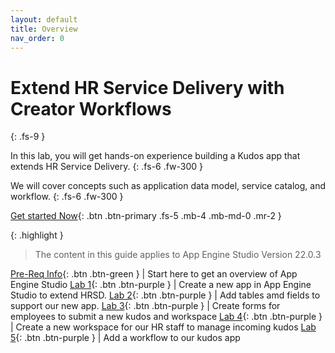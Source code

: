 ```yaml
---
layout: default
title: Overview
nav_order: 0
---
```


# Extend HR Service Delivery with Creator Workflows
{: .fs-9 }

In this lab, you will get hands-on experience building a Kudos app that extends HR Service Delivery.
{: .fs-6 .fw-300 }

We will cover concepts such as application data model, service catalog, and workflow.
{: .fs-6 .fw-300 }

[Get started Now][getStarted]{: .btn .btn-primary .fs-5 .mb-4 .mb-md-0 .mr-2 }

{: .highlight }
> The content in this guide applies to App Engine Studio Version 22.0.3

[Pre-Req Info][PreReqInfo]{: .btn .btn-green } | Start here to get an overview of App Engine Studio
[Lab 1][Lab1]{: .btn .btn-purple } | Create a new app  in App Engine Studio to extend HRSD.
[Lab 2][Lab2]{: .btn .btn-purple } | Add tables amd fields to support our new app.
[Lab 3][Lab3]{: .btn .btn-purple } | Create forms for employees to submit a new kudos and workspace
[Lab 4][Lab4]{: .btn .btn-purple } | Create a new workspace for our HR staff to manage incoming kudos
[Lab 5][Lab5]{: .btn .btn-purple } | Add a workflow to our kudos app


[PreReqInfo]: /pre_req_info/
[Lab1]: /lab_1_create_app/
[Lab2]: /lab_2_data/
[Lab3]: /lab_3_experience/
[Lab4]: /lab_4_automation/
[Lab5]: /lab_5_Bonus_Info/


[getStarted]: /lab_0_pre_req_info/